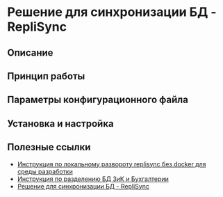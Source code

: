 # Решение для синхронизации БД - RepliSync

## Описание

## Принцип работы

## Параметры конфигурационного файла

## Установка и настройка

## Полезные ссылки

- [Инструкция по локальному развороту replisync без docker для среды разработки](https://conf.bars.group/pages/viewpage.action?pageId=168684554)
- [Инструкция по разделению БД ЗиК и Бухгалтерии](https://conf.bars.group/pages/viewpage.action?pageId=74975647)
- [Решение для синхронизации БД - RepliSync](https://conf.bars.group/pages/viewpage.action?pageId=56473130)
